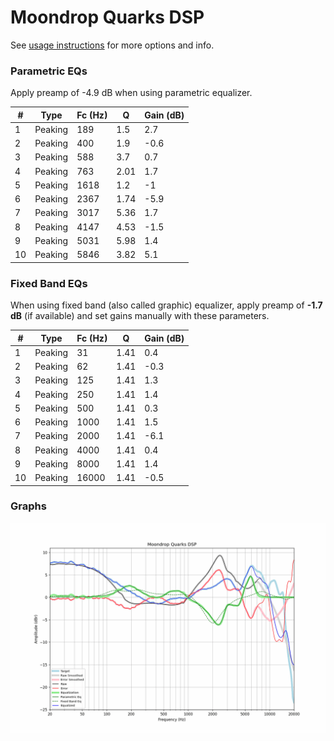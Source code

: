 # Moondrop Quarks DSP
See [usage instructions](https://github.com/jaakkopasanen/AutoEq#usage) for more options and info.

### Parametric EQs
Apply preamp of -4.9 dB when using parametric equalizer.

|   # | Type    |   Fc (Hz) |    Q |   Gain (dB) |
|-----|---------|-----------|------|-------------|
|   1 | Peaking |       189 | 1.5  |         2.7 |
|   2 | Peaking |       400 | 1.9  |        -0.6 |
|   3 | Peaking |       588 | 3.7  |         0.7 |
|   4 | Peaking |       763 | 2.01 |         1.7 |
|   5 | Peaking |      1618 | 1.2  |        -1   |
|   6 | Peaking |      2367 | 1.74 |        -5.9 |
|   7 | Peaking |      3017 | 5.36 |         1.7 |
|   8 | Peaking |      4147 | 4.53 |        -1.5 |
|   9 | Peaking |      5031 | 5.98 |         1.4 |
|  10 | Peaking |      5846 | 3.82 |         5.1 |

### Fixed Band EQs
When using fixed band (also called graphic) equalizer, apply preamp of **-1.7 dB** (if available) and set gains manually with these parameters.

|   # | Type    |   Fc (Hz) |    Q |   Gain (dB) |
|-----|---------|-----------|------|-------------|
|   1 | Peaking |        31 | 1.41 |         0.4 |
|   2 | Peaking |        62 | 1.41 |        -0.3 |
|   3 | Peaking |       125 | 1.41 |         1.3 |
|   4 | Peaking |       250 | 1.41 |         1.4 |
|   5 | Peaking |       500 | 1.41 |         0.3 |
|   6 | Peaking |      1000 | 1.41 |         1.5 |
|   7 | Peaking |      2000 | 1.41 |        -6.1 |
|   8 | Peaking |      4000 | 1.41 |         0.4 |
|   9 | Peaking |      8000 | 1.41 |         1.4 |
|  10 | Peaking |     16000 | 1.41 |        -0.5 |

### Graphs
![](./Moondrop%20Quarks%20DSP.png)
